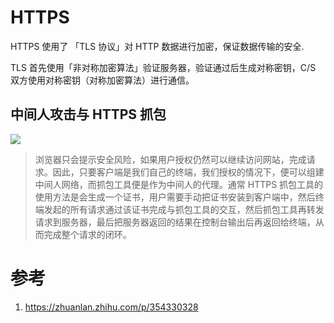 # HTTPS

HTTPS 使用了 「TLS 协议」对 HTTP 数据进行加密，保证数据传输的安全.

TLS 首先使用「非对称加密算法」验证服务器，验证通过后生成对称密钥，C/S 双方使用对称密钥（对称加密算法）进行通信。

## 中间人攻击与 HTTPS 抓包

![](https://pic1.zhimg.com/80/v2-5d28df0f376b9a8ace647098e9c35044_1440w.jpg)

> 浏览器只会提示安全风险，如果用户授权仍然可以继续访问网站，完成请求。因此，只要客户端是我们自己的终端，我们授权的情况下，便可以组建中间人网络，而抓包工具便是作为中间人的代理。通常 HTTPS 抓包工具的使用方法是会生成一个证书，用户需要手动把证书安装到客户端中，然后终端发起的所有请求通过该证书完成与抓包工具的交互，然后抓包工具再转发请求到服务器，最后把服务器返回的结果在控制台输出后再返回给终端，从而完成整个请求的闭环。

# 参考

1. https://zhuanlan.zhihu.com/p/354330328
